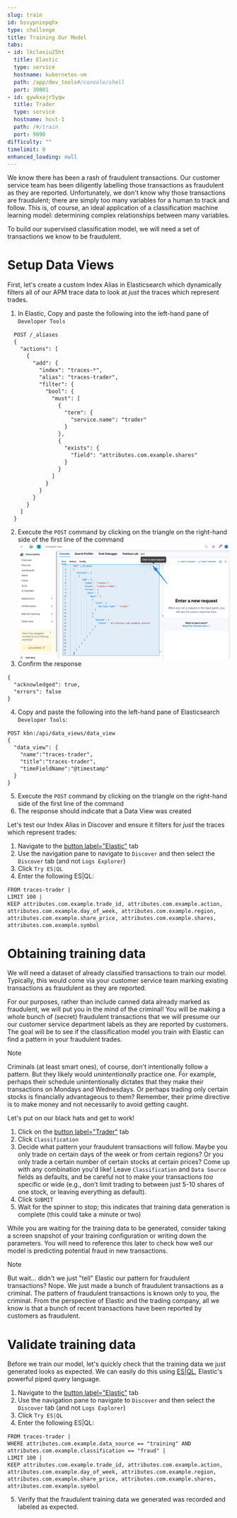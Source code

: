 ```yaml
---
slug: train
id: bssypniepqhx
type: challenge
title: Training Our Model
tabs:
- id: lkclexiu25ht
  title: Elastic
  type: service
  hostname: kubernetes-vm
  path: /app/dev_tools#/console/shell
  port: 30001
- id: gywkxajr5yqw
  title: Trader
  type: service
  hostname: host-1
  path: /#/train
  port: 9090
difficulty: ""
timelimit: 0
enhanced_loading: null
---
```

We know there has been a rash of fraudulent transactions. Our customer service team has been diligently labelling those transactions as fraudulent as they are reported. Unfortunately, we don't know why those transactions are fraudulent; there are simply too many variables for a human to track and follow. This is, of course, an ideal application of a classification machine learning model: determining complex relationships between many variables.

To build our supervised classification model, we will need a set of transactions we know to be fraudulent.

Setup Data Views
===
First, let's create a custom Index Alias in Elasticsearch which dynamically filters all of our APM trace data to look at _just_ the traces which represent trades.

1. In Elastic, Copy and paste the following into the left-hand pane of `Developer Tools`
  ```
    POST /_aliases
    {
      "actions": [
        {
          "add": {
            "index": "traces-*",
            "alias": "traces-trader",
            "filter": {
              "bool": {
                "must": [
                  {
                    "term": {
                      "service.name": "trader"
                    }
                  },
                  {
                    "exists": {
                      "field": "attributes.com.example.shares"
                    }
                  }
                ]
              }
            }
          }
        }
      ]
    }
  ```
2. Execute the `POST` command by clicking on the triangle on the right-hand side of the first line of the command
   ![Setup](../assets/train-devtools.png)
3. Confirm the response
  ```nocopy
  {
    "acknowledged": true,
    "errors": false
  }
  ```
4. Copy and paste the following into the left-hand pane of Elasticsearch `Developer Tools`:
  ```
  POST kbn:/api/data_views/data_view
  {
    "data_view": {
      "name":"traces-trader",
      "title":"traces-trader",
      "timeFieldName":"@timestamp"
    }
  }
  ```
5. Execute the `POST` command by clicking on the triangle on the right-hand side of the first line of the command
6. The response should indicate that a Data View was created

Let's test our Index Alias in Discover and ensure it filters for _just_ the traces which represent trades:
1. Navigate to the [button label="Elastic"](tab-0) tab
2. Use the navigation pane to navigate to `Discover` and then select the `Discover` tab (and not `Logs Explorer`)
3. Click `Try ES|QL`
4. Enter the following ES|QL:
  ```
  FROM traces-trader |
  LIMIT 100 |
  KEEP attributes.com.example.trade_id, attributes.com.example.action, attributes.com.example.day_of_week, attributes.com.example.region, attributes.com.example.share_price, attributes.com.example.shares, attributes.com.example.symbol
  ```

Obtaining training data
===
We will need a dataset of already classified transactions to train our model. Typically, this would come via your customer service team marking existing transactions as fraudulent as they are reported.

For our purposes, rather than include canned data already marked as fraudulent, we will put you in the mind of the criminal! You will be making a whole bunch of (secret) fraudulent transactions that we will presume our our customer service department labels as they are reported by customers. The goal will be to see if the classification model you train with Elastic can find a pattern in your fraudulent trades.

> [!NOTE]
> Criminals (at least smart ones), of course, don't intentionally follow a pattern. But they likely would _unintentionally_ practice one. For example, perhaps their schedule unintentionally dictates that they make their transactions on Mondays and Wednesdays. Or perhaps trading only certain stocks is financially advantageous to them? Remember, their prime directive is to make money and not necessarily to avoid getting caught.

Let's put on our black hats and get to work!
1. Click on the [button label="Trader"](tab-1) tab
2. Click `Classification`
3. Decide what pattern your fraudulent transactions will follow. Maybe you only trade on certain days of the week or from certain regions? Or you only trade a certain number of certain stocks at certain prices? Come up with any combination you'd like! Leave `Classification` and `Data Source` fields as defaults, and be careful not to make your transactions _too_ specific or wide (e.g., don't limit trading to between just 5-10 shares of one stock, or leaving everything as default).
4. Click `SUBMIT`
5. Wait for the spinner to stop; this indicates that training data generation is complete (this could take a minute or two)

While you are waiting for the training data to be generated, consider taking a screen snapshot of your training configuration or writing down the parameters. You will need to reference this later to check how well our model is predicting potential fraud in new transactions.

> [!NOTE]
> But wait... didn't we just "tell" Elastic our pattern for fraudulent transactions? Nope. We just made a bunch of fraudulent transactions as a criminal. The pattern of fraudulent transactions is known only to you, the criminal. From the perspective of Elastic and the trading company, all we know is that a bunch of recent transactions have been reported by customers as fraudulent.

Validate training data
===
Before we train our model, let's quickly check that the training data we just generated looks as expected. We can easily do this using [ES|QL](https://www.elastic.co/docs/explore-analyze/query-filter/languages/esql), Elastic's powerful piped query language.
1. Navigate to the [button label="Elastic"](tab-0) tab
2. Use the navigation pane to navigate to `Discover` and then select the `Discover` tab (and not `Logs Explorer`)
3. Click `Try ES|QL`
4. Enter the following ES|QL:
  ```
  FROM traces-trader |
  WHERE attributes.com.example.data_source == "training" AND attributes.com.example.classification == "fraud" |
  LIMIT 100 |
  KEEP attributes.com.example.trade_id, attributes.com.example.action, attributes.com.example.day_of_week, attributes.com.example.region, attributes.com.example.share_price, attributes.com.example.shares, attributes.com.example.symbol
  ```
5. Verify that the fraudulent training data we generated was recorded and labeled as expected.
